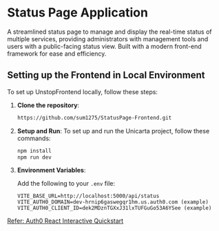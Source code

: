 # Status Page Application

A streamlined status page to manage and display the real-time status of multiple services, providing administrators with management tools and users with a public-facing status view. Built with a modern front-end framework for ease and efficiency.

## Setting up the Frontend in Local Environment

To set up UnstopFrontend locally, follow these steps:

1. **Clone the repository**:

   ```bash
   https://github.com/sum1275/StatusPage-Frontend.git
   ```

2. **Setup and Run**:
   To set up and run the Unicarta project, follow these commands:

   ```bash
   npm install
   npm run dev
   ```
3. **Environment Variables**:

   Add the following to your `.env` file:

   ```env
   VITE_BASE_URL=http://localhost:5000/api/status
   VITE_AUTH0_DOMAIN=dev-hrnip6gaswegqr1hm.us.auth0.com (example)
   VITE_AUTH0_CLIENT_ID=dek2MDznTGXxJ31lxTUFGuGo53A6YSee (example)

[Refer: Auth0 React Interactive Quickstart](https://auth0.com/docs/quickstart/spa/react/interactive)

